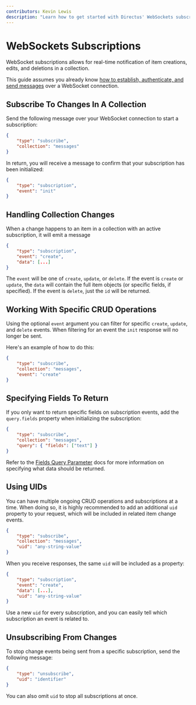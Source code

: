 ```yaml
---
contributors: Kevin Lewis
description: "Learn how to get started with Directus' WebSockets subscriptons."
---
```


# WebSockets Subscriptions

WebSocket subscriptions allows for real-time notification of item creations, edits, and deletions in a collection. 

This guide assumes you already know [how to establish, authenticate, and send messages](/guides/real-time/getting-started/websockets) over a WebSocket connection.

## Subscribe To Changes In A Collection

Send the following message over your WebSocket connection to start a subscription: 

```json
{
	"type": "subscribe",
	"collection": "messages"
}
```

In return, you will receive a message to confirm that your subscription has been initialized:

```json
{
	"type": "subscription",
	"event": "init"
}
```

## Handling Collection Changes 

When a change happens to an item in a collection with an active subscription, it will emit a message 

```json
{
	"type": "subscription",
	"event": "create",
	"data": [...]
}
```

The `event` will be one of `create`, `update`, or `delete`. If the event is `create` or `update`, the `data` will contain the full item objects (or specific fields, if specified). If the event is `delete`, just the `id` will be returned.

## Working With Specific CRUD Operations

Using the optional `event` argument you can filter for specific `create`, `update`, and `delete` events. When filtering for an event the `init` response will no longer be sent.

Here's an example of how to do this:
```json
{
	"type": "subscribe",
	"collection": "messages",
	"event": "create"
}
```

## Specifying Fields To Return

If you only want to return specific fields on subscription events, add the `query.fields` property when initializing the subscription:

```json
{
	"type": "subscribe",
	"collection": "messages",
	"query": { "fields": ["text"] }
}
```

Refer to the [Fields Query Parameter](/reference/query.html#fields) docs for more information on specifying what data should be returned.

## Using UIDs

You can have multiple ongoing CRUD operations and subscriptions at a time. When doing so, it is highly recommended to add an additional `uid` property to your request, which will be included in related item change events.

```json
{
	"type": "subscribe",
	"collection": "messages",
	"uid": "any-string-value"
}
```

When you receive responses, the same `uid` will be included as a property:

```json
{
	"type": "subscription",
	"event": "create",
	"data": [...],
	"uid": "any-string-value"
}
```

Use a new `uid` for every subscription, and you can easily tell which subscription an event is related to. 

## Unsubscribing From Changes

To stop change events being sent from a specific subscription, send the following message:

```json
{
	"type": "unsubscribe",
	"uid": "identifier"
}
```

You can also omit `uid` to stop all subscriptions at once. 
